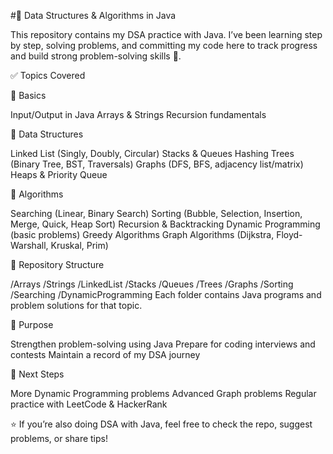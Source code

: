 #📘 Data Structures & Algorithms in Java

This repository contains my DSA practice with Java.
I’ve been learning step by step, solving problems, and committing my code here to track progress and build strong problem-solving skills 🚀.


✅ Topics Covered

🔹 Basics

Input/Output in Java
Arrays & Strings
Recursion fundamentals

🔹 Data Structures

Linked List (Singly, Doubly, Circular)
Stacks & Queues
Hashing
Trees (Binary Tree, BST, Traversals)
Graphs (DFS, BFS, adjacency list/matrix)
Heaps & Priority Queue

🔹 Algorithms

Searching (Linear, Binary Search)
Sorting (Bubble, Selection, Insertion, Merge, Quick, Heap Sort)
Recursion & Backtracking
Dynamic Programming (basic problems)
Greedy Algorithms
Graph Algorithms (Dijkstra, Floyd-Warshall, Kruskal, Prim)


📂 Repository Structure

/Arrays
/Strings
/LinkedList
/Stacks
/Queues
/Trees
/Graphs
/Sorting
/Searching
/DynamicProgramming
Each folder contains Java programs and problem solutions for that topic.


🌟 Purpose

Strengthen problem-solving using Java
Prepare for coding interviews and contests
Maintain a record of my DSA journey


🔮 Next Steps

More Dynamic Programming problems
Advanced Graph problems
Regular practice with LeetCode & HackerRank

⭐ If you’re also doing DSA with Java, feel free to check the repo, suggest problems, or share tips!
